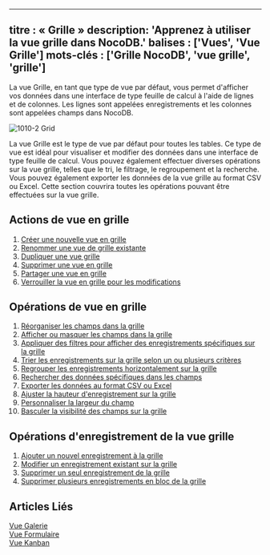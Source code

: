***

titre : « Grille »
description: 'Apprenez à utiliser la vue grille dans NocoDB.'
balises : \['Vues', 'Vue Grille']
mots-clés : \['Grille NocoDB', 'vue grille', 'grille']
------------------------------------------------------

La vue Grille, en tant que type de vue par défaut, vous permet d'afficher vos données dans une interface de type feuille de calcul à l'aide de lignes et de colonnes. Les lignes sont appelées enregistrements et les colonnes sont appelées champs dans NocoDB.

![1010-2 Grid](/img/v2/views/grid.png)

La vue Grille est le type de vue par défaut pour toutes les tables. Ce type de vue est idéal pour visualiser et modifier des données dans une interface de type feuille de calcul. Vous pouvez également effectuer diverses opérations sur la vue grille, telles que le tri, le filtrage, le regroupement et la recherche. Vous pouvez également exporter les données de la vue grille au format CSV ou Excel. Cette section couvrira toutes les opérations pouvant être effectuées sur la vue grille.

## Actions de vue en grille

1. [Créer une nouvelle vue en grille](/views/create-view/#create-new-view)
2. [Renommer une vue de grille existante](/views/actions-on-view#rename-view)
3. [Dupliquer une vue grille](/views/actions-on-view#duplicate-view)
4. [Supprimer une vue en grille](/views/actions-on-view#delete-view)
5. [Partager une vue en grille](/views/share-view)
6. [Verrouiller la vue en grille pour les modifications](/views/views-overview#view-permission-types)

## Opérations de vue en grille

1. [Réorganiser les champs dans la grille](/table-operations/field-operations#rearranging-fields)
2. [Afficher ou masquer les champs dans la grille](/table-operations/field-operations#showhide-fields)
3. [Appliquer des filtres pour afficher des enregistrements spécifiques sur la grille](/table-operations/filter)
4. [Trier les enregistrements sur la grille selon un ou plusieurs critères](/table-operations/sort)
5. [Regrouper les enregistrements horizontalement sur la grille](/table-operations/group-by)
6. [Rechercher des données spécifiques dans les champs](/table-operations/search)
7. [Exporter les données au format CSV ou Excel](/table-operations/download#download-data)
8. [Ajuster la hauteur d'enregistrement sur la grille](/table-operations/row-height)
9. [Personnaliser la largeur du champ](/fields/actions-on-field)
10. [Basculer la visibilité des champs sur la grille](/table-operations/field-operations#showhide-fields)

## Opérations d'enregistrement de la vue grille

1. [Ajouter un nouvel enregistrement à la grille](/records/create-record)
2. [Modifier un enregistrement existant sur la grille](/records/actions-on-record#row-edit)
3. [Supprimer un seul enregistrement de la grille](/records/actions-on-record#delete-record-single)
4. [Supprimer plusieurs enregistrements en bloc de la grille](/records/actions-on-record#delete-record-bulk)

## Articles Liés

[Vue Galerie](/views/view-types/gallery)\
[Vue Formulaire](/views/view-types/form)\
[Vue Kanban](/views/view-types/kanban)
